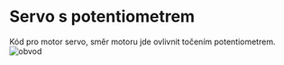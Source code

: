 # Servo s potentiometrem
Kód pro motor servo, směr motoru jde ovlivnit točením potentiometrem. 
![obvod](Servo-Pot/ServoWithPotentiometer.png )
